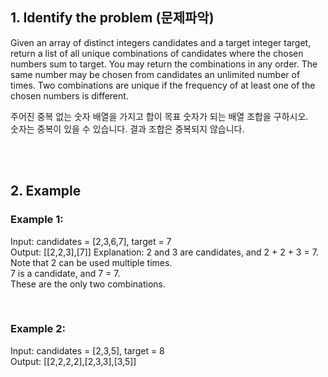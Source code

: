 ## 1. Identify the problem (문제파악)
Given an array of distinct integers candidates and a target integer target, return a list of all unique combinations of candidates where the chosen numbers sum to target.
You may return the combinations in any order.
The same number may be chosen from candidates an unlimited number of times.
Two combinations are unique if the frequency of at least one of the chosen numbers is different.

주어진 중복 없는 숫자 배열을 가지고 합이 목표 숫자가 되는 배열 조합을 구하시오.
<br>
숫자는 중복이 있을 수 있습니다. 결과 조합은 중복되지 않습니다.



<br>
<br>

## 2. Example

### Example 1:
Input: candidates = [2,3,6,7], target = 7<br>
Output: [[2,2,3],[7]]
Explanation:
2 and 3 are candidates, and 2 + 2 + 3 = 7. <br> Note that 2 can be used multiple times. <br>
7 is a candidate, and 7 = 7. <br>
These are the only two combinations.

<br>

### Example 2:
Input: candidates = [2,3,5], target = 8 <br>
Output: [[2,2,2,2],[2,3,3],[3,5]]

<br>
